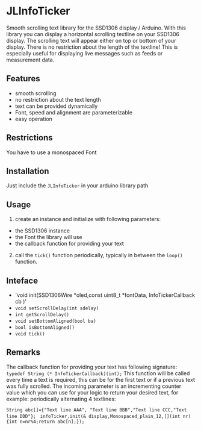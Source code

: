 # JLInfoTicker
Smooth scrolling text library for the SSD1306 display / Arduino.
With this library you can display a horizontal scrolling textline on your SSD1306 display. The scrolling text will appear either on top or bottom of your display. There is no restriction about the length of the textline! This is especially useful for displaying live messages such as feeds or measurement data.
## Features
* smooth scrolling  
* no restriction about the text length
* text can be provided dynamically
* Font, speed and alignment are parameterizable 
* easy operation
## Restrictions
You have to use a monospaced Font
## Installation
Just include the `JLInfoTicker`  in your arduino library path
## Usage
1. create an instance and initialize with following parameters:
  * the SSD1306 instance
  * the Font the library will use
  * the callback function for providing your text
2. call the `tick()` function periodically, typically in between the `loop()` function. 
## Inteface
* `void init(SSD1306Wire *oled,const uint8_t *fontData, InfoTickerCallback cb )'
* `void setScrollDelay(int sdelay)`
* `int getScrollDelay()`
* `void setBottomAligned(bool ba)`
* `bool isBottomAligned()`
* `void tick()`
## Remarks
The callback function for providing your text has following signature: `typedef String (* InfoTickerCallback)(int);`
This function will be called every time a text is required, this can be for the first text or if a previous text was fully scrolled. The incoming parameter is an incrementing counter value which you can use for your logic to return your desired text, 
for example: periodically alternating 4 textlines:

`String abc[]={"Text line AAA", "Text line BBB","Text line CCC,"Text line DDD"};`
` infoTicker.init(& display,Monospaced_plain_12,[](int nr){int n=nr%4;return abc[n];});`
